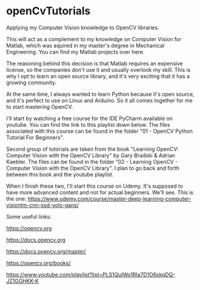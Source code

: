 # openCvTutorials
Applying my Computer Vision knowledge to OpenCV libraries.

This will act as a complement to my knowledge on Computer Vision for Matlab, which was aquired in my master's degree in Mechanical Engineering. You can find my Matlab projects over here.

The reasoning behind this decision is that Matlab requires an expensive license, so the companies don't use it and usually overlook my skill. This is why I opt to learn an open source library, and it's very exciting that it has a growing community.

At the same time, I always wanted to learn Python because it's open source, and it's perfect to use on Linux and Arduino. So it all comes together for me to start mastering OpenCV.

I'll start by watching a free course for the IDE PyCharm available on youtube. You can find the link to this playlist down below. The files associated with this course can be found in the folder "01 - OpenCV Python Tutorial For Beginners".

Second group of tutorials are taken from the book "Learning OpenCV: Computer Vision with the OpenCV Library" by Gary Bradski & Adrian Kaebler. The files can be found in the folder "02 - Learning OpenCV - Computer Vision with the OpenCV Library". I plan to go back and forth between this book and the youtube playlist.

When I finish these two, I'll start this course on Udemy. It's supposed to have more advanced content and not for actual beginners. We'll see. This is the one: https://www.udemy.com/course/master-deep-learning-computer-visiontm-cnn-ssd-yolo-gans/



Some useful links:

https://opencv.org

https://docs.opencv.org

https://docs.opencv.org/master/

https://opencv.org/books/

https://www.youtube.com/playlist?list=PLS1QulWo1RIa7D1O6skqDQ-JZ1GGHKK-K
